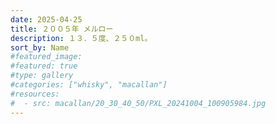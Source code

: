 ```yaml
---
date: 2025-04-25
title: ２００５年 メルロー
description: １３．５度、２５０ml。
sort_by: Name
#featured_image: 
#featured: true
#type: gallery
#categories: ["whisky", "macallan"]
#resources:
#  - src: macallan/20_30_40_50/PXL_20241004_100905984.jpg
---
```

